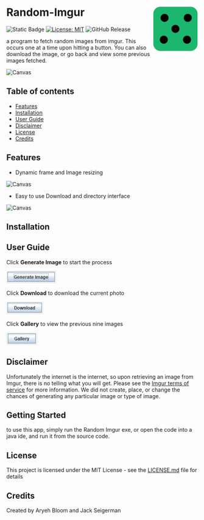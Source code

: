 # Random-Imgur <img src="assets/RandomImgurLogo.png" width="120px" alt="Nodify" align="right">

![Static Badge](https://img.shields.io/badge/Java-f89820)
[![License: MIT](https://img.shields.io/badge/License-MIT-yellow.svg)](https://opensource.org/licenses/MIT)
![GitHub Release](https://img.shields.io/github/v/release/jackSeigerman/Random-Imgur)


a program to fetch random images from imgur. This occurs one at a time upon hitting a button. You can also download the image, or go back and view some previous images fetched.

![Canvas](assets/RandomImgur.gif)

## Table of contents
- [Features](#features)
- [Installation](#installation)
- [User Guide](#user-guide)
- [Disclaimer](#disclaimer)
- [License](#license)
- [Credits](#credits)

## Features

- Dynamic frame and Image resizing

![Canvas](assets/Resize.gif)

- Easy to use Download and directory interface

![Canvas](assets/Downloading.gif)

## Installation

## User Guide

Click **Generate Image** to start the process

![Canvas](assets/GenerateImage.JPG)

Click **Download** to download the current photo

![Canvas](assets/Download.JPG)

Click **Gallery** to view the previous nine images

![Canvas](assets/Gallery.JPG)

## Disclaimer
Unfortunately the internet is the internet, so upon retrieving an image from Imgur, there is no telling what you will get. Please see the [Imgur terms of service](https://imgur.com/tos) for more information. We did not create, place, or change the chances of generating any particular image or type of image.
## Getting Started
to use this app, simply run the Random Imgur exe, or open the code into a java ide, and run it from the source code. 
## License
This project is licensed under the MIT License - see the [LICENSE.md](LICENSE) file for details
## Credits
Created by Aryeh Bloom and Jack Seigerman
